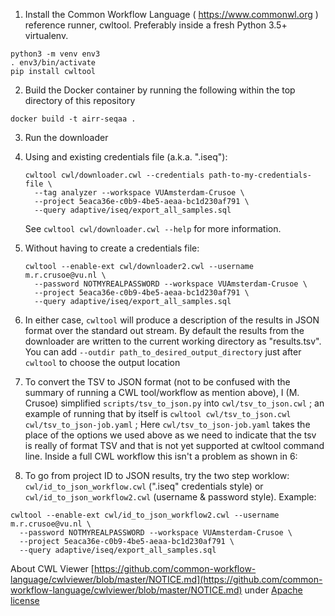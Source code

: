 1. Install the Common Workflow Language ( https://www.commonwl.org ) reference runner, cwltool. Preferably inside a fresh Python 3.5+ virtualenv.

```
python3 -m venv env3
. env3/bin/activate
pip install cwltool
```

2. Build the Docker container by running the following within the top directory of this repository

```
docker build -t airr-seqaa . 
```

3. Run the downloader
  1. Using and existing credentials file (a.k.a. ".iseq"):
     ```
     cwltool cwl/downloader.cwl --credentials path-to-my-credentials-file \
       --tag analyzer --workspace VUAmsterdam-Crusoe \
       --project 5eaca36e-c0b9-4be5-aeaa-bc1d230af791 \
       --query adaptive/iseq/export_all_samples.sql
     ```
     See `cwltool cwl/downloader.cwl --help` for more information.
  2. Without having to create a credentials file:
     ```
     cwltool --enable-ext cwl/downloader2.cwl --username m.r.crusoe@vu.nl \
       --password NOTMYREALPASSWORD --workspace VUAmsterdam-Crusoe \
       --project 5eaca36e-c0b9-4be5-aeaa-bc1d230af791 \
       --query adaptive/iseq/export_all_samples.sql
     ```

4. In either case, `cwltool` will produce a description of the results in JSON format over the standard out stream. By default the results from the downloader are written to the current working directory as "results.tsv". You can add `--outdir path_to_desired_output_directory` just after `cwltool` to choose the output location

5. To convert the TSV to JSON format (not to be confused with the summary of running a CWL tool/workflow as mention above), I (M. Crusoe) simplified `scripts/tsv_to_json.py` into `cwl/tsv_to_json.cwl` ; an example of running that by itself is `cwltool cwl/tsv_to_json.cwl cwl/tsv_to_json-job.yaml` ; Here `cwl/tsv_to_json-job.yaml` takes the place of the options we used above as we need to indicate that the tsv is really of format TSV and that is not yet supported at cwltool command line. Inside a full CWL workflow this isn't a problem as shown in 6:

6. To go from project ID to JSON results, try the two step worklow: `cwl/id_to_json_workflow.cwl` (".iseq" credentials style) or `cwl/id_to_json_workflow2.cwl` (username & password style). Example:

```
cwltool --enable-ext cwl/id_to_json_workflow2.cwl --username m.r.crusoe@vu.nl \
  --password NOTMYREALPASSWORD --workspace VUAmsterdam-Crusoe \
  --project 5eaca36e-c0b9-4be5-aeaa-bc1d230af791 \
  --query adaptive/iseq/export_all_samples.sql
```

About CWL Viewer [https://github.com/common-workflow-language/cwlviewer/blob/master/NOTICE.md](https://github.com/common-workflow-language/cwlviewer/blob/master/NOTICE.md) under [Apache license](http://www.apache.org/licenses/LICENSE-2.0)
